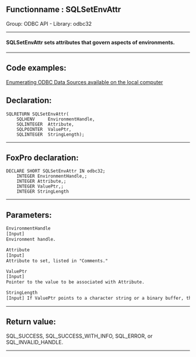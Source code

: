 <link rel="stylesheet" type="text/css" href="../../css/win32api.css">  
<link rel="stylesheet" href="https://cdnjs.cloudflare.com/ajax/libs/font-awesome/4.7.0/css/font-awesome.min.css">

## Functionname : SQLSetEnvAttr
Group: ODBC API - Library: odbc32    
***  


#### SQLSetEnvAttr sets attributes that govern aspects of environments.
***  


## Code examples:
[Enumerating ODBC Data Sources available on the local computer](../../samples/sample_284.md)  

## Declaration:
```foxpro  
SQLRETURN SQLSetEnvAttr(
	SQLHENV     EnvironmentHandle,
	SQLINTEGER  Attribute,
	SQLPOINTER  ValuePtr,
	SQLINTEGER  StringLength);  
```  
***  


## FoxPro declaration:
```foxpro  
DECLARE SHORT SQLSetEnvAttr IN odbc32;
	INTEGER EnvironmentHandle,;
	INTEGER Attribute,;
	INTEGER ValuePtr,;
	INTEGER StringLength  
```  
***  


## Parameters:
```txt  
EnvironmentHandle
[Input]
Environment handle.

Attribute
[Input]
Attribute to set, listed in "Comments."

ValuePtr
[Input]
Pointer to the value to be associated with Attribute.

StringLength
[Input] If ValuePtr points to a character string or a binary buffer, this argument should be the length of *ValuePtr. If ValuePtr is an integer, StringLength is ignored.  
```  
***  


## Return value:
SQL_SUCCESS, SQL_SUCCESS_WITH_INFO, SQL_ERROR, or SQL_INVALID_HANDLE.  
***  

